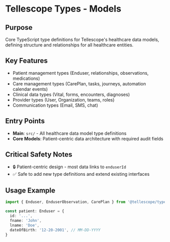 # Tellescope Types - Models

## Purpose
Core TypeScript type definitions for Tellescope's healthcare data models, defining structure and relationships for all healthcare entities.

## Key Features
- Patient management types (Enduser, relationships, observations, medications)
- Care management types (CarePlan, tasks, journeys, automation calendar events)
- Clinical data types (Vital, forms, encounters, diagnoses)
- Provider types (User, Organization, teams, roles)
- Communication types (Email, SMS, chat)

## Entry Points
- **Main**: `src/` - All healthcare data model type definitions
- **Core Models**: Patient-centric data architecture with required audit fields

## Critical Safety Notes
- 🔒 Patient-centric design - most data links to `enduserId`
- ✅ Safe to add new type definitions and extend existing interfaces

## Usage Example
```typescript
import { Enduser, EnduserObservation, CarePlan } from '@tellescope/types-models'

const patient: Enduser = {
  id: '...',
  fname: 'John',
  lname: 'Doe',
  dateOfBirth: '12-20-2001', // MM-DD-YYYY
}